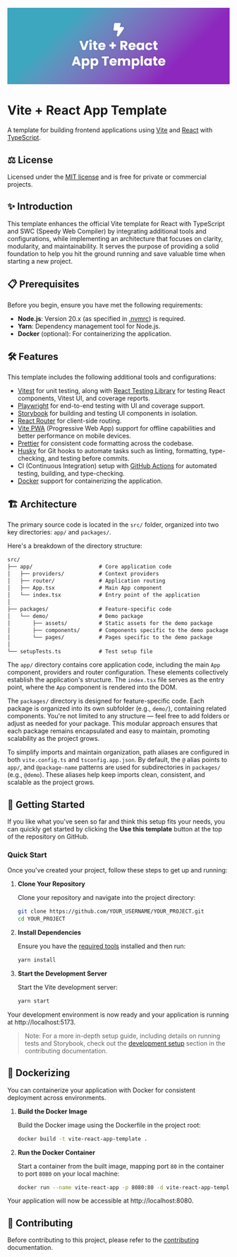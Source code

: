 ![Vite + React App Template](https://raw.githubusercontent.com/andrewdyer/andrewdyer/refs/heads/main/assets/images/covers/vite-react-app-template.png)

# Vite + React App Template

A template for building frontend applications using [Vite](https://vitejs.dev/) and [React](https://react.dev/) with [TypeScript](https://www.typescriptlang.org/).

## ⚖️ License

Licensed under the [MIT license](https://opensource.org/licenses/MIT) and is free for private or commercial projects.

## ✨ Introduction

This template enhances the official Vite template for React with TypeScript and SWC (Speedy Web Compiler) by integrating additional tools and configurations, while implementing an architecture that focuses on clarity, modularity, and maintainability. It serves the purpose of providing a solid foundation to help you hit the ground running and save valuable time when starting a new project.

## 📋 Prerequisites

Before you begin, ensure you have met the following requirements:

- **Node.js**: Version 20.x (as specified in [.nvmrc](.nvmrc)) is required.
- **Yarn**: Dependency management tool for Node.js.
- **Docker** (optional): For containerizing the application.

## 🛠️ Features

This template includes the following additional tools and configurations:

- [Vitest](https://vitest.dev/) for unit testing, along with [React Testing Library](https://testing-library.com/docs/react-testing-library/intro/) for testing React components, Vitest UI, and coverage reports.
- [Playwright](https://playwright.dev/) for end-to-end testing with UI and coverage support.
- [Storybook](https://storybook.js.org/) for building and testing UI components in isolation.
- [React Router](https://reactrouter.com/) for client-side routing.
- [Vite PWA](https://vite-pwa-org.netlify.app/) (Progressive Web App) support for offline capabilities and better performance on mobile devices.
- [Prettier](https://prettier.io/) for consistent code formatting across the codebase.
- [Husky](https://typicode.github.io/husky/#/) for Git hooks to automate tasks such as linting, formatting, type-checking, and testing before commits.
- CI (Continuous Integration) setup with [GitHub Actions](https://github.com/features/actions) for automated testing, building, and type-checking.
- [Docker](https://www.docker.com/) support for containerizing the application.

## 🏗️ Architecture

The primary source code is located in the `src/` folder, organized into two key directories: `app/` and `packages/`.

Here's a breakdown of the directory structure:

```plaintext
src/
├── app/                     # Core application code
│   ├── providers/           # Context providers
│   ├── router/              # Application routing
│   ├── App.tsx              # Main App component
│   └── index.tsx            # Entry point of the application
│
├── packages/                # Feature-specific code
│   └── demo/                # Demo package
│       ├── assets/          # Static assets for the demo package
│       ├── components/      # Components specific to the demo package
│       └── pages/           # Pages specific to the demo package
│
└── setupTests.ts            # Test setup file
```

The `app/` directory contains core application code, including the main `App` component, providers and router configuration. These elements collectively establish the application's structure. The `index.tsx` file serves as the entry point, where the `App` component is rendered into the DOM.

The `packages/` directory is designed for feature-specific code. Each package is organized into its own subfolder (e.g., `demo/`), containing related components. You're not limited to any structure — feel free to add folders or adjust as needed for your package. This modular approach ensures that each package remains encapsulated and easy to maintain, promoting scalability as the project grows.

To simplify imports and maintain organization, path aliases are configured in both `vite.config.ts` and `tsconfig.app.json`. By default, the `@` alias points to `app/`, and `@package-name` patterns are used for subdirectories in `packages/` (e.g., `@demo`). These aliases help keep imports clean, consistent, and scalable as the project grows.

## 🚀 Getting Started

If you like what you've seen so far and think this setup fits your needs, you can quickly get started by clicking the **Use this template** button at the top of the repository on GitHub.

### Quick Start

Once you've created your project, follow these steps to get up and running:

1. **Clone Your Repository**

   Clone your repository and navigate into the project directory:

   ```bash
   git clone https://github.com/YOUR_USERNAME/YOUR_PROJECT.git
   cd YOUR_PROJECT
   ```

2. **Install Dependencies**

   Ensure you have the [required tools](#-prerequisites) installed and then run:

   ```bash
   yarn install
   ```

3. **Start the Development Server**

   Start the Vite development server:

   ```bash
   yarn start
   ```

Your development environment is now ready and your application is running at http://localhost:5173.

> Note: For a more in-depth setup guide, including details on running tests and Storybook, check out the [development setup](./CONTRIBUTING.md#development-setup) section in the contributing documentation.

## 🐳 Dockerizing

You can containerize your application with Docker for consistent deployment across environments.

1. **Build the Docker Image**

   Build the Docker image using the Dockerfile in the project root:

   ```bash
   docker build -t vite-react-app-template .
   ```

2. **Run the Docker Container**

   Start a container from the built image, mapping port `80` in the container to port `8080` on your local machine:

   ```bash
   docker run --name vite-react-app -p 8080:80 -d vite-react-app-template
   ```

Your application will now be accessible at http://localhost:8080.

## 🤝 Contributing

Before contributing to this project, please refer to the [contributing](./CONTRIBUTING.md) documentation.
